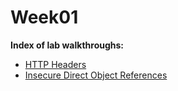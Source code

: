 # Week01
**Index of lab walkthroughs:**

* [HTTP Headers]
* [Insecure Direct Object References]

[HTTP Headers]: https://github.com/colton-gabertan/SecurityShepherdLabs/blob/HTTP-Headers/README.md
[Insecure Direct Object References]: https://github.com/colton-gabertan/SecurityShepherdLabs/blob/Insecure-Direct-Object-References/README.md
